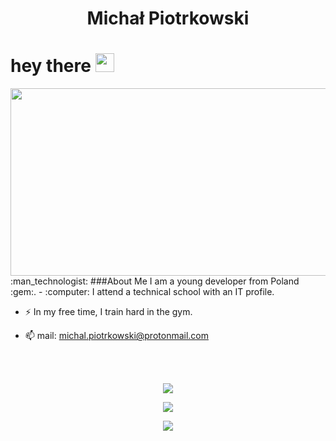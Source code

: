 
<h1 align="center">Michał Piotrkowski</h1>
<h1>
  hey there
  <img src="https://media.giphy.com/media/hvRJCLFzcasrR4ia7z/giphy.gif" width="30"/>
</h1>
<div align="center">
  <img src="https://media.giphy.com/media/dWesBcTLavkZuG35MI/giphy.gif" width="600" height="300"/>
</div>
:man_technologist: ###About Me 
I am a young developer from Poland :gem:.
- :computer: I attend a technical school with an IT profile.

- :zap: In my free time, I train hard in the gym.

- :mailbox: mail: michal.piotrkowski@protonmail.com
<br>
<br>
 <p align="center"><img class="img" src="https://github-readme-stats.vercel.app/api?username=Michal-Piotrkowski&count_private=true&show_icons=true&theme=radical&hide_border=true" /></p>
 <p align="center"><img class="img" src="http://github-readme-streak-stats.herokuapp.com?user=Michal-Piotrkowski&theme=radical&hide_border=true&date_format=j%20M%5B%20Y%5D" /></p>
 <p align="center"><img class="img" src="https://github-readme-stats.vercel.app/api/top-langs/?username=Michal-Piotrkowski&theme=radical&hide_border=true"/></p>